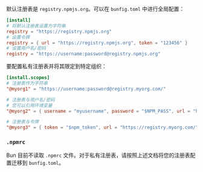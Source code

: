 默认注册表是 `registry.npmjs.org`。可以在 `bunfig.toml` 中进行全局配置：

```toml
[install]
# 将默认注册表设置为字符串
registry = "https://registry.npmjs.org"
# 设置令牌
registry = { url = "https://registry.npmjs.org", token = "123456" }
# 设置用户名/密码
registry = "https://username:password@registry.npmjs.org"
```

要配置私有注册表并将其限定到特定组织：

```toml
[install.scopes]
# 注册表作为字符串
"@myorg1" = "https://username:password@registry.myorg.com/"

# 注册表与用户名/密码
# 您可以引用环境变量
"@myorg2" = { username = "myusername", password = "$NPM_PASS", url = "https://registry.myorg.com/" }

# 注册表与令牌
"@myorg3" = { token = "$npm_token", url = "https://registry.myorg.com/" }
```

### `.npmrc`

Bun 目前不读取 `.npmrc` 文件。对于私有注册表，请按照上述文档将您的注册表配置迁移到 `bunfig.toml`。
